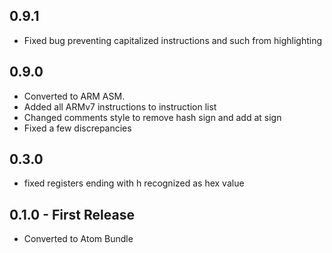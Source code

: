 ## 0.9.1
* Fixed bug preventing capitalized instructions and such from highlighting

## 0.9.0
* Converted to ARM ASM.
* Added all ARMv7 instructions to instruction list
* Changed comments style to remove hash sign and add at sign
* Fixed a few discrepancies

## 0.3.0
* fixed registers ending with h recognized as hex value

## 0.1.0 - First Release
* Converted to Atom Bundle
